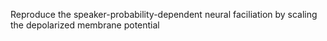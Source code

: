 Reproduce the speaker-probability-dependent neural faciliation by scaling the depolarized membrane potential
